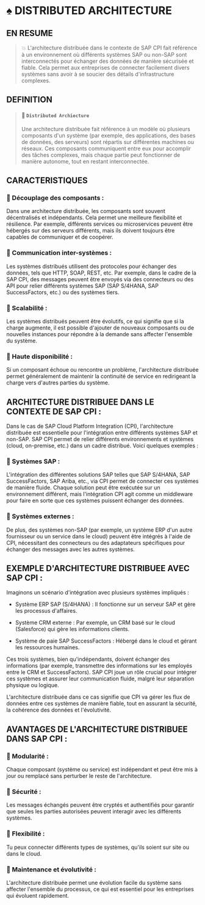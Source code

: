 # ♠ DISTRIBUTED ARCHITECTURE

## EN RESUME

> :boom: L'architecture distribuée dans le contexte de SAP CPI fait référence à un environnement où différents systèmes SAP ou non-SAP sont interconnectés pour échanger des données de manière sécurisée et fiable. Cela permet aux entreprises de connecter facilement divers systèmes sans avoir à se soucier des détails d'infrastructure complexes.

## DEFINITION

> #### :bookmark: `Distributed Archiecture`
>
> Une architecture distribuée fait référence à un modèle où plusieurs composants d'un système (par exemple, des applications, des bases de données, des serveurs) sont répartis sur différentes machines ou réseaux. Ces composants communiquent entre eux pour accomplir des tâches complexes, mais chaque partie peut fonctionner de manière autonome, tout en restant interconnectée.

## CARACTERISTIQUES

### :small_red_triangle_down: Découplage des composants :

Dans une architecture distribuée, les composants sont souvent décentralisés et indépendants. Cela permet une meilleure flexibilité et résilience. Par exemple, différents services ou microservices peuvent être hébergés sur des serveurs différents, mais ils doivent toujours être capables de communiquer et de coopérer.

### :small_red_triangle_down: Communication inter-systèmes :

Les systèmes distribués utilisent des protocoles pour échanger des données, tels que HTTP, SOAP, REST, etc. Par exemple, dans le cadre de la SAP CPI, des messages peuvent être envoyés via des connecteurs ou des API pour relier différents systèmes SAP (SAP S/4HANA, SAP SuccessFactors, etc.) ou des systèmes tiers.

### :small_red_triangle_down: Scalabilité :

Les systèmes distribués peuvent être évolutifs, ce qui signifie que si la charge augmente, il est possible d'ajouter de nouveaux composants ou de nouvelles instances pour répondre à la demande sans affecter l'ensemble du système.

### :small_red_triangle_down: Haute disponibilité :

Si un composant échoue ou rencontre un problème, l'architecture distribuée permet généralement de maintenir la continuité de service en redirigeant la charge vers d'autres parties du système.

## ARCHITECTURE DISTRIBUEE DANS LE CONTEXTE DE SAP CPI :

Dans le cas de SAP Cloud Platform Integration (CPI), l'architecture distribuée est essentielle pour l'intégration entre différents systèmes SAP et non-SAP. SAP CPI permet de relier différents environnements et systèmes (cloud, on-premise, etc.) dans un cadre distribué. Voici quelques exemples :

### :small_red_triangle_down: Systèmes SAP :

L'intégration des différentes solutions SAP telles que SAP S/4HANA, SAP SuccessFactors, SAP Ariba, etc., via CPI permet de connecter ces systèmes de manière fluide. Chaque solution peut être exécutée sur un environnement différent, mais l'intégration CPI agit comme un middleware pour faire en sorte que ces systèmes puissent échanger des données.

### :small_red_triangle_down: Systèmes externes :

De plus, des systèmes non-SAP (par exemple, un système ERP d'un autre fournisseur ou un service dans le cloud) peuvent être intégrés à l'aide de CPI, nécessitant des connecteurs ou des adaptateurs spécifiques pour échanger des messages avec les autres systèmes.

## EXEMPLE D'ARCHITECTURE DISTRIBUEE AVEC SAP CPI :

Imaginons un scénario d'intégration avec plusieurs systèmes impliqués :

- Système ERP SAP (S/4HANA) : Il fonctionne sur un serveur SAP et gère les processus d'affaires.

- Système CRM externe : Par exemple, un CRM basé sur le cloud (Salesforce) qui gère les informations clients.

- Système de paie SAP SuccessFactors : Hébergé dans le cloud et gérant les ressources humaines.

Ces trois systèmes, bien qu'indépendants, doivent échanger des informations (par exemple, transmettre des informations sur les employés entre le CRM et SuccessFactors). SAP CPI joue un rôle crucial pour intégrer ces systèmes et assurer leur communication fluide, malgré leur séparation physique ou logique.

L'architecture distribuée dans ce cas signifie que CPI va gérer les flux de données entre ces systèmes de manière fiable, tout en assurant la sécurité, la cohérence des données et l'évolutivité.

## AVANTAGES DE L'ARCHITECTURE DISTRIBUEE DANS SAP CPI :

### :small_red_triangle_down: Modularité :

Chaque composant (système ou service) est indépendant et peut être mis à jour ou remplacé sans perturber le reste de l'architecture.

### :small_red_triangle_down: Sécurité :

Les messages échangés peuvent être cryptés et authentifiés pour garantir que seules les parties autorisées peuvent interagir avec les différents systèmes.

### :small_red_triangle_down: Flexibilité :

Tu peux connecter différents types de systèmes, qu'ils soient sur site ou dans le cloud.

### :small_red_triangle_down: Maintenance et évolutivité :

L'architecture distribuée permet une évolution facile du système sans affecter l'ensemble du processus, ce qui est essentiel pour les entreprises qui évoluent rapidement.
